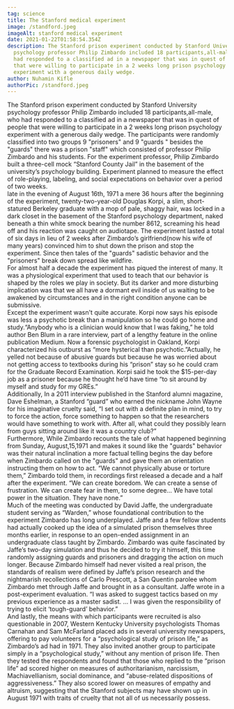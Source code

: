 ```yaml
---
tag: science
title: The Stanford medical experiment
image: /standford.jpeg
imageAlt: stanford medical experiment
date: 2021-01-22T01:58:54.354Z
description: The Stanford prison experiment conducted by Stanford University
  psychology professor Philip Zimbardo included 18 participants,all-male, who
  had responded to a classified ad in a newspaper that was in quest of people
  that were willing to participate in a 2 weeks long prison psychology
  experiment with a generous daily wedge.
author: Nuhamin Kifle
authorPic: /standford.jpeg
---
```

The Stanford prison experiment conducted by Stanford University psychology professor Philip Zimbardo included 18 participants,all-male, who had responded to a classified ad in a newspaper that was in quest of people that were willing to participate in a 2 weeks long prison psychology experiment with a generous daily wedge. The participants were randomly classified into two groups 9 "prisoners" and 9 "guards " besides the "guards" there was a prison "staff" which consisted of professor Philip Zimbardo and his students. For the experiment professor, Philip Zimbardo built a three-cell mock “Stanford County Jail” in the basement of the university’s psychology building. Experiment planned to measure the effect of role-playing, labeling, and social expectations on behavior over a period of two weeks.\
late in the evening of August 16th, 1971 a mere 36 hours after the beginning of the experiment, twenty-two-year-old Douglas Korpi, a slim, short-statured Berkeley graduate with a mop of pale, shaggy hair, was locked in a dark closet in the basement of the Stanford psychology department, naked beneath a thin white smock bearing the number 8612, screaming his head off and his reaction was caught on audiotape. The experiment lasted a total of six days in lieu of 2 weeks after Zimbardo’s girlfriend(now his wife of many years) convinced him to shut down the prison and stop the experiment. Since then tales of the "guards" sadistic behavior and the "prisoners" break down spread like wildfire.\
For almost half a decade the experiment has piqued the interest of many. It was a physiological experiment that used to teach that our behavior is shaped by the roles we play in society. But its darker and more disturbing implication was that we all have a dormant evil inside of us waiting to be awakened by circumstances and in the right condition anyone can be submissive.\
Except the experiment wasn't quite accurate. Korpi now says his episode was less a psychotic break than a manipulation so he could go home and study.“Anybody who is a clinician would know that I was faking,” he told author Ben Blum in a rare interview, part of a lengthy feature in the online publication Medium. Now a forensic psychologist in Oakland, Korpi characterized his outburst as “more hysterical than psychotic.”Actually, he yelled not because of abusive guards but because he was worried about not getting access to textbooks during his “prison” stay so he could cram for the Graduate Record Examination. Korpi said he took the $15-per-day job as a prisoner because he thought he’d have time “to sit around by myself and study for my GREs.”\
Additionally, In a 2011 interview published in the Stanford alumni magazine, Dave Eshelman, a Stanford “guard” who earned the nickname John Wayne for his imaginative cruelty said, “I set out with a definite plan in mind, to try to force the action, force something to happen so that the researchers would have something to work with. After all, what could they possibly learn from guys sitting around like it was a country club?”\
Furthermore, While Zimbardo recounts the tale of what happened beginning from Sunday, August,15,1971 and makes it sound like the "guards" behavior was their natural inclination a more factual telling begins the day before when Zimbardo called on the "guards" and gave them an orientation instructing them on how to act. “We cannot physically abuse or torture them,” Zimbardo told them, in recordings first released a decade and a half after the experiment. “We can create boredom. We can create a sense of frustration. We can create fear in them, to some degree… We have total power in the situation. They have none.”\
Much of the meeting was conducted by David Jaffe, the undergraduate student serving as “Warden,” whose foundational contribution to the experiment Zimbardo has long underplayed. Jaffe and a few fellow students had actually cooked up the idea of a simulated prison themselves three months earlier, in response to an open-ended assignment in an undergraduate class taught by Zimbardo. Zimbardo was quite fascinated by Jaffe’s two-day simulation and thus he decided to try it himself, this time randomly assigning guards and prisoners and dragging the action on much longer. Because Zimbardo himself had never visited a real prison, the standards of realism were defined by Jaffe’s prison research and the nightmarish recollections of Carlo Prescott, a San Quentin parolee whom Zimbardo met through Jaffe and brought in as a consultant. Jaffe wrote in a post-experiment evaluation. “I was asked to suggest tactics based on my previous experience as a master sadist. … I was given the responsibility of trying to elicit ‘tough-guard’ behavior.”\
And lastly, the means with which participants were recruited is also questionable in 2007, Western Kentucky University psychologists Thomas Carnahan and Sam McFarland placed ads in several university newspapers, offering to pay volunteers for a “psychological study of prison life,” as Zimbardo’s ad had in 1971. They also invited another group to participate simply in a “psychological study,” without any mention of prison life. Then they tested the respondents and found that those who replied to the “prison life” ad scored higher on measures of authoritarianism, narcissism, Machiavellianism, social dominance, and “abuse-related dispositions of aggressiveness.” They also scored lower on measures of empathy and altruism, suggesting that the Stanford subjects may have shown up in August 1971 with traits of cruelty that not all of us necessarily possess.